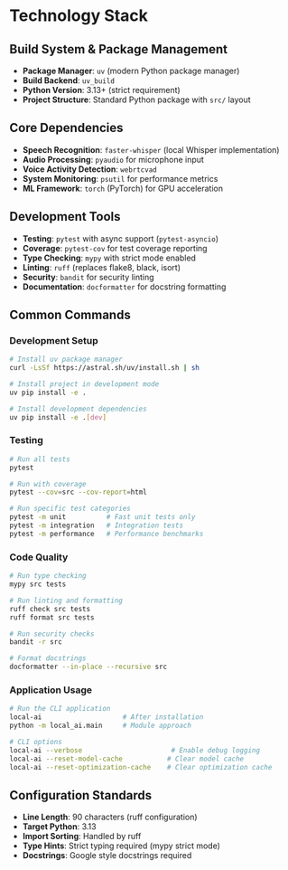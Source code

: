 # Technology Stack

## Build System & Package Management

- **Package Manager**: `uv` (modern Python package manager)
- **Build Backend**: `uv_build`
- **Python Version**: 3.13+ (strict requirement)
- **Project Structure**: Standard Python package with `src/` layout

## Core Dependencies

- **Speech Recognition**: `faster-whisper` (local Whisper implementation)
- **Audio Processing**: `pyaudio` for microphone input
- **Voice Activity Detection**: `webrtcvad`
- **System Monitoring**: `psutil` for performance metrics
- **ML Framework**: `torch` (PyTorch) for GPU acceleration

## Development Tools

- **Testing**: `pytest` with async support (`pytest-asyncio`)
- **Coverage**: `pytest-cov` for test coverage reporting
- **Type Checking**: `mypy` with strict mode enabled
- **Linting**: `ruff` (replaces flake8, black, isort)
- **Security**: `bandit` for security linting
- **Documentation**: `docformatter` for docstring formatting

## Common Commands

### Development Setup

```bash
# Install uv package manager
curl -LsSf https://astral.sh/uv/install.sh | sh

# Install project in development mode
uv pip install -e .

# Install development dependencies
uv pip install -e .[dev]
```

### Testing

```bash
# Run all tests
pytest

# Run with coverage
pytest --cov=src --cov-report=html

# Run specific test categories
pytest -m unit          # Fast unit tests only
pytest -m integration   # Integration tests
pytest -m performance   # Performance benchmarks
```

### Code Quality

```bash
# Run type checking
mypy src tests

# Run linting and formatting
ruff check src tests
ruff format src tests

# Run security checks
bandit -r src

# Format docstrings
docformatter --in-place --recursive src
```

### Application Usage

```bash
# Run the CLI application
local-ai                    # After installation
python -m local_ai.main     # Module approach

# CLI options
local-ai --verbose                      # Enable debug logging
local-ai --reset-model-cache           # Clear model cache
local-ai --reset-optimization-cache    # Clear optimization cache
```

## Configuration Standards

- **Line Length**: 90 characters (ruff configuration)
- **Target Python**: 3.13
- **Import Sorting**: Handled by ruff
- **Type Hints**: Strict typing required (mypy strict mode)
- **Docstrings**: Google style docstrings required
